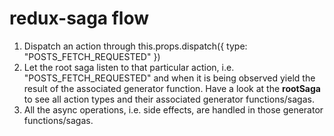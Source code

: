 # redux-saga flow

1. Dispatch an action through this.props.dispatch({ type: "POSTS_FETCH_REQUESTED" })
2. Let the root saga listen to that particular action, i.e. "POSTS_FETCH_REQUESTED" and when it is being observed yield the result of the associated generator function. Have a look at the **rootSaga** to see all action types and their associated generator functions/sagas.
3. All the async operations, i.e. side effects, are handled in those generator functions/sagas.
